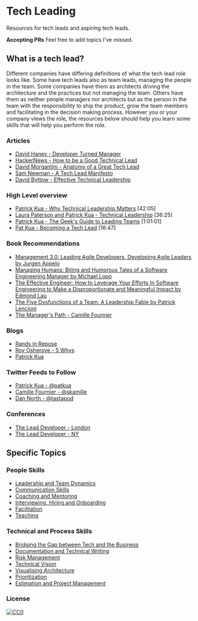 # Tech Leading 

Resources for tech leads and aspiring tech leads.

**Accepting PRs**
Feel free to add topics I've missed.

## What is a tech lead?
Different companies have differing definitions of what the tech lead role looks like. Some have tech leads also as team leads, managing the people in the team. Some companies have them as architects driving the architecture and the practices but not managing the team.  Others have them as neither people managers nor architects but as the person in the team with the responsibility to ship the product, grow the team members and facilitating in the decision making process.  However you or your company views the role, the resources below should help you learn some skills that will help you perform the role.

### Articles
- [David Haney - Developer Turned Manager](http://www.haneycodes.net/developer-turned-manager/)
- [HackerNews - How to be a Good Technical Lead](https://news.ycombinator.com/item?id=10395046)
- [David Morgantini - Anatomy of a Great Tech Lead](https://davidmorgantini.blogspot.com.au/2012/03/anatomy-of-great-tech-lead.html)
- [Sam Newman - A Tech Lead Manifesto](https://blog.magpiebrain.com/2006/09/12/a-tech-lead-manifesto/)
- [David Byttow - Effective Technical Leadership](https://medium.com/always-be-coding/effective-technical-leadership-b193a544e771#.gie0limbr)

### High Level overview
- [Patrick Kua - Why Technical Leadership Matters](https://www.youtube.com/watch?v=_6BKK1SPAVI) [42:05]
- [Laura Paterson and Patrick Kua - Technical Leadership](https://www.youtube.com/watch?v=k_nti-mk5IY) [36:25]
- [Patrick Kua - The Geek's Guide to Leading Teams](https://www.youtube.com/watch?v=0PsGgnQc4eY0) [1:01:01]
- [Pat Kua - Becoming a Tech Lead](https://www.youtube.com/watch?v=qGctxiV8d1U) [16:47]

### Book Recommendations
- [Management 3.0: Leading Agile Developers, Developing Agile Leaders by Jurgen Appelo ](https://www.amazon.com/Management-3-0-Developers-Developing-Addison-Wesley/dp/0321712471)
- [Managing Humans: Biting and Humorous Tales of a Software Engineering Manager by Michael Lopp](https://www.amazon.com/Managing-Humans-Humorous-Software-Engineering/dp/1484221575)
- [The Effective Engineer: How to Leverage Your Efforts In Software Engineering to Make a Disproportionate and Meaningful Impact by Edmond Lau](https://www.amazon.com/Effective-Engineer-Engineering-Disproportionate-Meaningful/dp/0996128107)
- [The Five Dysfunctions of a Team: A Leadership Fable by Patrick Lencioni](https://www.amazon.com/Five-Dysfunctions-Team-Leadership-Fable/dp/0787960756)
- [The Manager's Path - Camille Fournier](https://www.amazon.com/Managers-Path-Leaders-Navigating-Growth/dp/1491973897)

### Blogs
- [Rands in Repose](http://randsinrepose.com/blog/)
- [Roy Osherove - 5 Whys](http://5whys.com/)
- [Patrick Kua](https://www.thekua.com/atwork/)

### Twitter Feeds to Follow
- [Patrick Kua - @patkua](https://twitter.com/patkua)
- [Camille Fournier - @skamille](https://twitter.com/skamille)
- [Dan North - @tastapod](https://twitter.com/tastapod)


### Conferences
- [The Lead Developer - London](http://www.theleaddeveloper.com/)
- [The Lead Developer - NY](http://theleaddeveloper-ny.com/)

## Specific Topics

### People Skills

- [Leadership and Team Dynamics](topics/LeadershipAndTeamDynamics.md)
- [Communication Skills](topics/Communication.md)
- [Coaching and Mentoring](topics/CoachingAndMentoring.md)
- [Interviewing, Hiring and Onboarding](topics/InterviewingAndHiring.md)
- [Facilitation](topics/Facilitation.md)
- [Teaching](topics/Teaching.md)

### Technical and Process Skills
- [Bridging the Gap between Tech and the Business](topics/BridgingTheGap.md)
- [Documentation and Technical Writing](topics/DocumentationAndTechnicalWriting.md)
- [Risk Management](topics/RiskManagement.md)
- [Technical Vision](topics/TechnicalVision.md)
- [Visualising Architecture](topics/VisualisingArchitecture.md)
- [Prioritization](topics/Prioritization.md)
- [Estimation and Project Management](topics/EstimationAndProjectManagement.md)

### License

[![CC0](http://mirrors.creativecommons.org/presskit/buttons/88x31/svg/cc-zero.svg)](https://creativecommons.org/publicdomain/zero/1.0/)